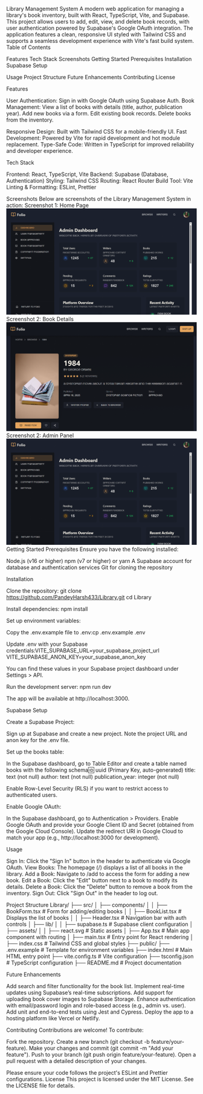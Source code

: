 Library Management System
A modern web application for managing a library's book inventory, built with React, TypeScript, Vite, and Supabase. This project allows users to add, edit, view, and delete book records, with user authentication powered by Supabase's Google OAuth integration. The application features a clean, responsive UI styled with Tailwind CSS and supports a seamless development experience with Vite's fast build system.
Table of Contents

Features
Tech Stack
Screenshots
Getting Started
Prerequisites
Installation
Supabase Setup


Usage
Project Structure
Future Enhancements
Contributing
License

Features

User Authentication: Sign in with Google OAuth using Supabase Auth.
Book Management:
View a list of books with details (title, author, publication year).
Add new books via a form.
Edit existing book records.
Delete books from the inventory.


Responsive Design: Built with Tailwind CSS for a mobile-friendly UI.
Fast Development: Powered by Vite for rapid development and hot module replacement.
Type-Safe Code: Written in TypeScript for improved reliability and developer experience.

Tech Stack

Frontend: React, TypeScript, Vite
Backend: Supabase (Database, Authentication)
Styling: Tailwind CSS
Routing: React Router
Build Tool: Vite
Linting & Formatting: ESLint, Prettier

Screenshots
Below are screenshots of the Library Management System in action:
Screenshot 1: Home Page
![Home Page](https://raw.githubusercontent.com/PandeyHarsh433/Library/refs/heads/main/public/admin.png)
Screenshot 2: Book Details
![Book Details Page](https://raw.githubusercontent.com/PandeyHarsh433/Library/refs/heads/main/public/book.png)
Screenshot 2: Admin Panel
![Admin Page](https://raw.githubusercontent.com/PandeyHarsh433/Library/refs/heads/main/public/admin.png)
Getting Started
Prerequisites
Ensure you have the following installed:

Node.js (v16 or higher)
npm (v7 or higher) or yarn
A Supabase account for database and authentication services
Git for cloning the repository

Installation

Clone the repository:
git clone https://github.com/PandeyHarsh433/Library.git
cd Library


Install dependencies:
npm install


Set up environment variables:

Copy the .env.example file to .env:cp .env.example .env


Update .env with your Supabase credentials:VITE_SUPABASE_URL=your_supabase_project_url
VITE_SUPABASE_ANON_KEY=your_supabase_anon_key


You can find these values in your Supabase project dashboard under Settings > API.


Run the development server:
npm run dev

The app will be available at http://localhost:3000.


Supabase Setup

Create a Supabase Project:

Sign up at Supabase and create a new project.
Note the project URL and anon key for the .env file.


Set up the books table:

In the Supabase dashboard, go to Table Editor and create a table named books with the following schema:id: uuid (Primary Key, auto-generated)
title: text (not null)
author: text (not null)
publication_year: integer (not null)


Enable Row-Level Security (RLS) if you want to restrict access to authenticated users.


Enable Google OAuth:

In the Supabase dashboard, go to Authentication > Providers.
Enable Google OAuth and provide your Google Client ID and Secret (obtained from the Google Cloud Console).
Update the redirect URI in Google Cloud to match your app (e.g., http://localhost:3000 for development).



Usage

Sign In: Click the "Sign In" button in the header to authenticate via Google OAuth.
View Books: The homepage (/) displays a list of all books in the library.
Add a Book: Navigate to /add to access the form for adding a new book.
Edit a Book: Click the "Edit" button next to a book to modify its details.
Delete a Book: Click the "Delete" button to remove a book from the inventory.
Sign Out: Click "Sign Out" in the header to log out.

Project Structure
Library/
├── src/
│   ├── components/
│   │   ├── BookForm.tsx      # Form for adding/editing books
│   │   ├── BookList.tsx      # Displays the list of books
│   │   ├── Header.tsx        # Navigation bar with auth controls
│   ├── lib/
│   │   ├── supabase.ts       # Supabase client configuration
│   ├── assets/
│   │   ├── react.svg         # Static assets
│   ├── App.tsx               # Main app component with routing
│   ├── main.tsx              # Entry point for React rendering
│   ├── index.css             # Tailwind CSS and global styles
├── public/
├── .env.example              # Template for environment variables
├── index.html                # Main HTML entry point
├── vite.config.ts            # Vite configuration
├── tsconfig.json             # TypeScript configuration
├── README.md                 # Project documentation

Future Enhancements

Add search and filter functionality for the book list.
Implement real-time updates using Supabase’s real-time subscriptions.
Add support for uploading book cover images to Supabase Storage.
Enhance authentication with email/password login and role-based access (e.g., admin vs. user).
Add unit and end-to-end tests using Jest and Cypress.
Deploy the app to a hosting platform like Vercel or Netlify.

Contributing
Contributions are welcome! To contribute:

Fork the repository.
Create a new branch (git checkout -b feature/your-feature).
Make your changes and commit (git commit -m "Add your feature").
Push to your branch (git push origin feature/your-feature).
Open a pull request with a detailed description of your changes.

Please ensure your code follows the project's ESLint and Prettier configurations.
License
This project is licensed under the MIT License. See the LICENSE file for details.
